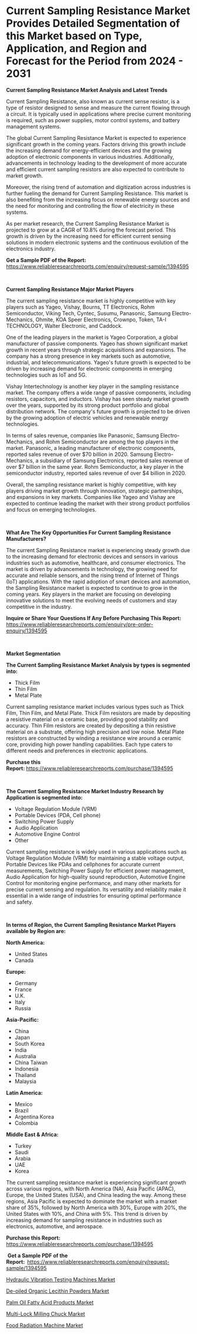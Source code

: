 <p><h1>Current Sampling Resistance Market Provides Detailed Segmentation of this Market based on Type, Application, and Region and Forecast for the Period from 2024 - 2031</h1></p><p><strong>Current Sampling Resistance Market Analysis and Latest Trends</strong></p>
<p><p>Current Sampling Resistance, also known as current sense resistor, is a type of resistor designed to sense and measure the current flowing through a circuit. It is typically used in applications where precise current monitoring is required, such as power supplies, motor control systems, and battery management systems.</p><p>The global Current Sampling Resistance Market is expected to experience significant growth in the coming years. Factors driving this growth include the increasing demand for energy-efficient devices and the growing adoption of electronic components in various industries. Additionally, advancements in technology leading to the development of more accurate and efficient current sampling resistors are also expected to contribute to market growth.</p><p>Moreover, the rising trend of automation and digitization across industries is further fueling the demand for Current Sampling Resistance. This market is also benefiting from the increasing focus on renewable energy sources and the need for monitoring and controlling the flow of electricity in these systems.</p><p>As per market research, the Current Sampling Resistance Market is projected to grow at a CAGR of 10.8% during the forecast period. This growth is driven by the increasing need for efficient current sensing solutions in modern electronic systems and the continuous evolution of the electronics industry.</p></p>
<p><strong>Get a Sample PDF of the Report:&nbsp;</strong> <a href="https://www.reliableresearchreports.com/enquiry/request-sample/1394595">https://www.reliableresearchreports.com/enquiry/request-sample/1394595</a></p>
<p>&nbsp;</p>
<p><strong>Current Sampling Resistance Major Market Players</strong></p>
<p><p>The current sampling resistance market is highly competitive with key players such as Yageo, Vishay, Bourns, TT Electronics, Rohm Semiconductor, Viking Tech, Cyntec, Susumu, Panasonic, Samsung Electro-Mechanics, Ohmite, KOA Speer Electronics, Crownpo, Token, TA-I TECHNOLOGY, Walter Electronic, and Caddock.</p><p>One of the leading players in the market is Yageo Corporation, a global manufacturer of passive components. Yageo has shown significant market growth in recent years through strategic acquisitions and expansions. The company has a strong presence in key markets such as automotive, industrial, and telecommunications. Yageo's future growth is expected to be driven by increasing demand for electronic components in emerging technologies such as IoT and 5G.</p><p>Vishay Intertechnology is another key player in the sampling resistance market. The company offers a wide range of passive components, including resistors, capacitors, and inductors. Vishay has seen steady market growth over the years, supported by its strong product portfolio and global distribution network. The company's future growth is projected to be driven by the growing adoption of electric vehicles and renewable energy technologies.</p><p>In terms of sales revenue, companies like Panasonic, Samsung Electro-Mechanics, and Rohm Semiconductor are among the top players in the market. Panasonic, a leading manufacturer of electronic components, reported sales revenue of over $70 billion in 2020. Samsung Electro-Mechanics, a subsidiary of Samsung Electronics, reported sales revenue of over $7 billion in the same year. Rohm Semiconductor, a key player in the semiconductor industry, reported sales revenue of over $4 billion in 2020.</p><p>Overall, the sampling resistance market is highly competitive, with key players driving market growth through innovation, strategic partnerships, and expansions in key markets. Companies like Yageo and Vishay are expected to continue leading the market with their strong product portfolios and focus on emerging technologies.</p></p>
<p>&nbsp;</p>
<p><strong>What Are The Key Opportunities For Current Sampling Resistance Manufacturers?</strong></p>
<p><p>The current Sampling Resistance market is experiencing steady growth due to the increasing demand for electronic devices and sensors in various industries such as automotive, healthcare, and consumer electronics. The market is driven by advancements in technology, the growing need for accurate and reliable sensors, and the rising trend of Internet of Things (IoT) applications. With the rapid adoption of smart devices and automation, the Sampling Resistance market is expected to continue to grow in the coming years. Key players in the market are focusing on developing innovative solutions to meet the evolving needs of customers and stay competitive in the industry.</p></p>
<p><strong>Inquire or Share Your Questions If Any Before Purchasing This Report:</strong> <a href="https://www.reliableresearchreports.com/enquiry/pre-order-enquiry/1394595">https://www.reliableresearchreports.com/enquiry/pre-order-enquiry/1394595</a></p>
<p>&nbsp;</p>
<p><strong>Market Segmentation</strong></p>
<p><strong>The Current Sampling Resistance Market Analysis by types is segmented into:</strong></p>
<p><ul><li>Thick Film</li><li>Thin Film</li><li>Metal Plate</li></ul></p>
<p><p>Current sampling resistance market includes various types such as Thick Film, Thin Film, and Metal Plate. Thick Film resistors are made by depositing a resistive material on a ceramic base, providing good stability and accuracy. Thin Film resistors are created by depositing a thin resistive material on a substrate, offering high precision and low noise. Metal Plate resistors are constructed by winding a resistance wire around a ceramic core, providing high power handling capabilities. Each type caters to different needs and preferences in electronic applications.</p></p>
<p><strong>Purchase this Report:&nbsp;</strong><a href="https://www.reliableresearchreports.com/purchase/1394595">https://www.reliableresearchreports.com/purchase/1394595</a></p>
<p>&nbsp;</p>
<p><strong>The Current Sampling Resistance Market Industry Research by Application is segmented into:</strong></p>
<p><ul><li>Voltage Regulation Module (VRM)</li><li>Portable Devices (PDA, Cell phone)</li><li>Switching Power Supply</li><li>Audio Application</li><li>Automotive Engine Control</li><li>Other</li></ul></p>
<p><p>Current sampling resistance is widely used in various applications such as Voltage Regulation Module (VRM) for maintaining a stable voltage output, Portable Devices like PDAs and cellphones for accurate current measurements, Switching Power Supply for efficient power management, Audio Application for high-quality sound reproduction, Automotive Engine Control for monitoring engine performance, and many other markets for precise current sensing and regulation. Its versatility and reliability make it essential in a wide range of industries for ensuring optimal performance and safety.</p></p>
<p>&nbsp;</p>
<p><strong>In terms of Region, the Current Sampling Resistance Market Players available by Region are:</strong></p>
<p>
    <p> <strong> North America: </strong>
        <ul>
            <li>United States</li>
            <li>Canada</li>
        </ul>
        </p> 
    <p> <strong> Europe: </strong>
        <ul>
            <li>Germany</li>
            <li>France</li>
            <li>U.K.</li>
            <li>Italy</li>
            <li>Russia</li>
        </ul>
        </p> 
    <p> <strong> Asia-Pacific: </strong>
        <ul>
            <li>China</li>
            <li>Japan</li>
            <li>South Korea</li>
            <li>India</li>
            <li>Australia</li>
            <li>China Taiwan</li>
            <li>Indonesia</li>
            <li>Thailand</li>
            <li>Malaysia</li>
        </ul>
        </p> 
    <p> <strong> Latin America: </strong>
        <ul>
            <li>Mexico</li>
            <li>Brazil</li>
            <li>Argentina Korea</li>
            <li>Colombia</li>
        </ul>
        </p> 
    <p> <strong> Middle East & Africa: </strong>
        <ul>
            <li>Turkey</li>
            <li>Saudi</li>
            <li>Arabia</li>
            <li>UAE</li>
            <li>Korea</li>
        </ul>
    </p>
    </p>
<p><p>The current sampling resistance market is experiencing significant growth across various regions, with North America (NA), Asia Pacific (APAC), Europe, the United States (USA), and China leading the way. Among these regions, Asia Pacific is expected to dominate the market with a market share of 35%, followed by North America with 30%, Europe with 20%, the United States with 10%, and China with 5%. This trend is driven by increasing demand for sampling resistance in industries such as electronics, automotive, and aerospace.</p></p>
<p><strong>Purchase this Report: </strong><a href="https://www.reliableresearchreports.com/purchase/1394595">https://www.reliableresearchreports.com/purchase/1394595</a></p>
<p>&nbsp;<strong>Get a Sample PDF of the Report:&nbsp;&nbsp;</strong><a href="https://www.reliableresearchreports.com/enquiry/request-sample/1394595">https://www.reliableresearchreports.com/enquiry/request-sample/1394595</a></p>
<p><strong></strong></p>
<p><p><a href="https://medium.com/@marcoshoppe2023/hydraulic-vibration-testing-machines-market-size-reveals-the-best-marketing-channels-in-global-1eece83e649b">Hydraulic Vibration Testing Machines Market</a></p><p><a href="https://github.com/arionmp/Market-Research-Report-List-1/blob/main/de-oiled-organic-lecithin-powders-market.md">De-oiled Organic Lecithin Powders Market</a></p><p><a href="https://github.com/pgtimber/Market-Research-Report-List-1/blob/main/palm-oil-fatty-acid-products-market.md">Palm Oil Fatty Acid Products Market</a></p><p><a href="https://medium.com/@evertkohler82/analyzing-multi-lock-milling-chuck-market-global-industry-perspective-and-forecast-2024-to-2031-7cf98ae65225">Multi-Lock Milling Chuck Market</a></p><p><a href="https://medium.com/@marcoshoppe2023/food-radiation-machine-market-the-key-to-successful-business-strategy-forecast-till-2031-899f15215129">Food Radiation Machine Market</a></p></p>
